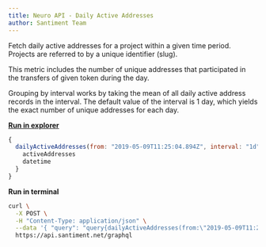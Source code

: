 ```yaml
---
title: Neuro API - Daily Active Addresses
author: Santiment Team
---
```


Fetch daily active addresses for a project within a given time period.
Projects are referred to by a unique identifier (slug).

This metric includes the number of unique addresses that participated in
the transfers of given token during the day.

Grouping by interval works by taking the mean of all daily active
address records in the interval. The default value of the interval is 1
day, which yields the exact number of unique addresses for each day.

[**Run in
explorer**](https://api.santiment.net/graphiql?variables=%7B%7D&query=query%7BdailyActiveAddresses(from%3A%222019-05-09T11%3A25%3A04.894Z%22%2Cinterval%3A%221d%22%2Cslug%3A%22dragonchain%22%2Cto%3A%222019-06-23T11%3A25%3A04.894Z%22)%7BactiveAddresses%2Cdatetime%7D%7D)

```js
{
  dailyActiveAddresses(from: "2019-05-09T11:25:04.894Z", interval: "1d", slug: "dragonchain", to: "2019-06-23T11:25:04.894Z") {
    activeAddresses
    datetime
  }
}
```

**Run in terminal**

```sh
curl \
  -X POST \
  -H "Content-Type: application/json" \
  --data '{ "query": "query{dailyActiveAddresses(from:\"2019-05-09T11:25:04.894Z\",interval:\"1d\",slug:\"dragonchain\",to:\"2019-06-23T11:25:04.894Z\"){activeAddresses,datetime}}" }' \
  https://api.santiment.net/graphql
```

